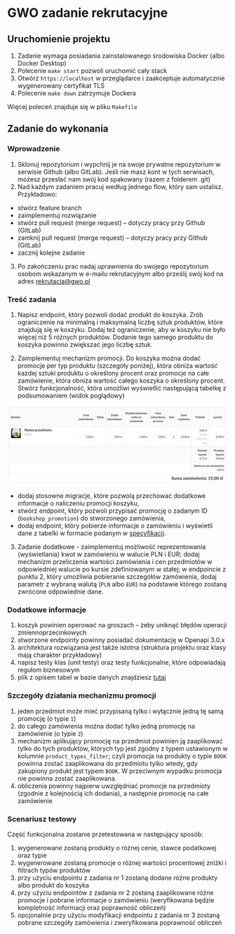 # GWO zadanie rekrutacyjne

## Uruchomienie projektu

1. Zadanie wymaga posiadania zainstalowanego środowiska Docker (albo Docker Desktop) 
2. Polecenie `make start` pozwoli uruchomić cały stack
3. Otwórz `https://localhost` w przeglądarce i zaakceptuje automatycznie wygenerowany certyfikat TLS
4. Polecenie `make down` zatrzymuje Dockera

Więcej poleceń znajduje się w pliku `Makefile`

## Zadanie do wykonania

### Wprowadzenie

1. Sklonuj repozytorium i wypchnij je na swoje prywatne repozytorium w serwisie Github (albo GitLab). Jeśli nie masz kont w tych serwisach, możesz przesłać nam swój kod spakowany (razem z folderem .git)
2. Nad każdym zadaniem pracuj według jednego flow, który sam ustalisz. Przykładowo:
- stwórz feature branch
- zaimplementuj rozwiązanie
- stwórz pull request (merge request) – dotyczy pracy przy Github (GitLab)
- zamknij pull request (merge request) – dotyczy pracy przy Github (GitLab)
- zacznij kolejne zadanie
3. Po zakończeniu prac nadaj uprawnienia do swojego repozytorium osobom wskazanym w e-mailu rekrutacyjnym albo prześlij swój kod na adres rekrutacja@gwo.pl

### Treść zadania

1. Napisz endpoint, który pozwoli dodać produkt do koszyka. Zrób ograniczenie na minimalną i maksymalną liczbę sztuk produktów, które znajdują się w koszyku. Dodaj też ograniczenie, aby w koszyku nie było więcej niż 5 różnych produktów. Dodanie tego samego produktu do koszyka powinno zwiększać jego liczbę sztuk.

 
2. Zaimplementuj mechanizm promocji. Do koszyka można dodać promocje per typ produktu (szczegóły poniżej), która obniża wartość każdej sztuki produktu o określony procent oraz promocje na całe zamówienie, która obniża wartość całego koszyka o określony procent. Stwórz funkcjonalność, która umożliwi wyświetlić następującą tabelkę z podsumowaniem (widok poglądowy)

![img.png](.misc/docs/assets/order_summary.png)

* dodaj stosowne migracje, które pozwolą przechować dodatkowe informacje o naliczeniu promocji koszyku,
* stwórz endpoint, który pozwoli przypisać promocję o zadanym ID (`bookshop_promotion`) do stworzonego zamówienia,
* dodaj endpoint, który pobierze informacje o zamówieniu i wyświetli dane z tabelki w formacie podanym w [specyfikacji](.misc/docs/contract.yaml).

3. Zadanie dodatkowe - zaimplementuj możliwość reprezentowania (wyświetlania) kwot w zamówieniu w walucie PLN i EUR; dodaj mechanizm przeliczenia wartości zamówienia i cen przedmiotów w odpowiedniej walucie po kursie zdefiniowanym w stałej; w endpoincie z punktu 2, który umożliwia pobieranie szczegółów zamówienia, dodaj parametr z wybraną walutą (`PLN` albo `EUR`) na podstawie którego zostaną zwrócone odpowiednie dane.

### Dodatkowe informacje

1. koszyk powinien operować na groszach – żeby uniknąć błędów operacji zmiennoprzecinkowych
2. stworzone endpointy powinny posiadać dokumentację w Openapi 3.0.x
3. architektura rozwiązania jest także istotna (struktura projektu oraz klasy mają charakter przykładowy)
4. napisz testy klas (unit testy) oraz testy funkcjonalne, które odpowiadają regułom biznesowym
5. plik z opisem tabel w bazie danych znajdziesz [tutaj](.misc/docs/index.md)

### Szczegóły działania mechanizmu promocji

1. jeden przedmiot może mieć przypisaną tylko i wyłącznie jedną tę samą promocję (o typie `1`)
2. do całego zamówienia można dodać tylko jedną promocję na zamówienie (o typie `2`) 
3. mechanizm aplikujący promocję na przedmiot powinien ją zaaplikować tylko do tych produktów, których typ jest zgodny z typem ustawionym w kolumnie `product_types_filter`; czyli promocja na produkty o typie `BOOK` powinna zostać zaaplikowana do przedmiotu tylko wtedy, gdy zakupiony produkt jest typem `BOOK`. W przeciwnym wypadku promocja nie powinna zostać zaaplikowana.
4. obliczenia powinny najpierw uwzględniać promocje na przedmioty (zgodnie z kolejnością ich dodania), a następnie promocję na całe zamówienie

### Scenariusz testowy

Część funkcjonalna zostanie przetestowana w następujący sposób:

1. wygenerowane zostaną produkty o różnej cenie, stawce podatkowej oraz typie
2. wygenerowane zostaną promocje o różnej wartości procentowej zniżki i filtrach typów produktów
3. przy użyciu endpointu z zadania nr 1 zostaną dodane różne produkty albo produkt do koszyka
4. przy użyciu endpointów z zadania nr 2 zostaną zaaplikowane różne promocje i pobrane informacje o zamówieniu (weryfikowana będzie kompletność informacji oraz poprawność obliczeń)
5. opcjonalnie przy użyciu modyfikacji endpointu z zadania nr 3 zostaną pobrane szczegóły zamówienia i zweryfikowana poprawność obliczeń
